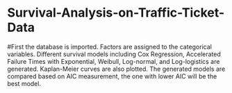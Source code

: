 # Survival-Analysis-on-Traffic-Ticket-Data
#First the database is imported.
Factors are assigned to the categorical variables.
Different survival models including Cox Regression, Accelerated Failure Times with Exponential, Weibull, Log-normal, and Log-logistics are generated. Kaplan-Meier curves are also plotted.
The generated models are compared based on AIC measurement, the one with lower AIC will be the best model.
